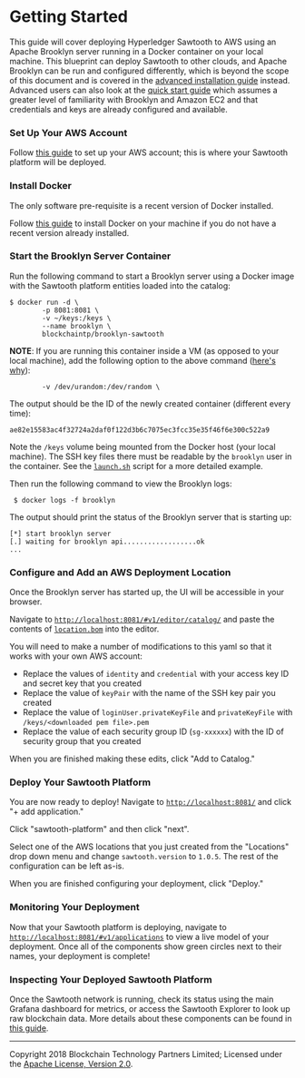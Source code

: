 Getting Started
===============

This guide will cover deploying Hyperledger Sawtooth to AWS using an Apache Brooklyn server running in a Docker container on your local machine. This blueprint can deploy Sawtooth to other clouds, and Apache Brooklyn can be run and configured differently, which is beyond the scope of this document and is covered in the [advanced installation guide](./advanced-installation.md) instead. Advanced users can also look at the [quick start guide](./quick-start.md) which assumes a greater level of familiarity with Brooklyn and Amazon EC2 and that credentials and keys are already configured and available.

### Set Up Your AWS Account

Follow [this guide](./aws-setup.md) to set up your AWS account; this is where your Sawtooth platform will be deployed.

### Install Docker

The only software pre-requisite is a recent version of Docker installed.

Follow [this guide](https://docs.docker.com/install/) to install Docker on your machine if you do not have a recent version already installed.

### Start the Brooklyn Server Container

Run the following command to start a Brooklyn server using a Docker image with the Sawtooth platform entities loaded into the catalog:

    $ docker run -d \
            -p 8081:8081 \
            -v ~/keys:/keys \
            --name brooklyn \
            blockchaintp/brooklyn-sawtooth
	    
**NOTE**: If you are running this container inside a VM (as opposed to your local machine), add the following option to the above command ([here's why](https://brooklyn.apache.org/v/latest/ops/troubleshooting/increase-entropy.html)):

            -v /dev/urandom:/dev/random \

The output should be the ID of the newly created container (different every time):

	ae82e15583ac4f32724a2daf0f122d3b6c7075ec3fcc35e35f46f6e300c522a9

Note the `/keys` volume being mounted from the Docker host (your local machine). The SSH key files there must be readable by the `brooklyn` user in the container. See the [`launch.sh`](../scripts/launch.sh) script for a more detailed example.

Then run the following command to view the Brooklyn logs:

	 $ docker logs -f brooklyn

The output should print the status of the Brooklyn server that is starting up:

    [*] start brooklyn server
    [.] waiting for brooklyn api..................ok
    ...

### Configure and Add an AWS Deployment Location

Once the Brooklyn server has started up, the UI will be accessible in your browser.

Navigate to [`http://localhost:8081/#v1/editor/catalog/`](http://localhost:8081/#v1/editor/catalog/) and paste the contents of [`location.bom`](../examples/location.bom) into the editor.

You will need to make a number of modifications to this yaml so that it works with your own AWS account:

- Replace the values of `identity` and `credential` with your access key ID and secret key that you created
- Replace the value of `keyPair` with the name of the SSH key pair you created
- Replace the value of `loginUser.privateKeyFile` and `privateKeyFile` with `/keys/<downloaded pem file>.pem`
- Replace the value of each security group ID (`sg-xxxxxx`) with the ID of security group that you created

When you are finished making these edits, click "Add to Catalog."

### Deploy Your Sawtooth Platform

You are now ready to deploy! Navigate to [`http://localhost:8081/`](http://localhost:8081/) and click "+ add application."

Click "sawtooth-platform" and then click "next".

Select one of the AWS locations that you just created from the "Locations" drop down menu and change `sawtooth.version` to `1.0.5`. The rest of the configuration can be left as-is.

When you are finished configuring your deployment, click "Deploy."

### Monitoring Your Deployment

Now that your Sawtooth platform is deploying, navigate to [`http://localhost:8081/#v1/applications`](http://localhost:8081/#v1/applications) to view a live model of your deployment. Once all of the components show green circles next to their names, your deployment is complete!

### Inspecting Your Deployed Sawtooth Platform

Once the Sawtooth network is running, check its status using the main Grafana dashboard for metrics, or access the Sawtooth Explorer to look up raw blockchain data. More details about these components can be found in [this guide](./components.md).


---
Copyright 2018 Blockchain Technology Partners Limited; Licensed under the [Apache License, Version 2.0](../LICENSE).
